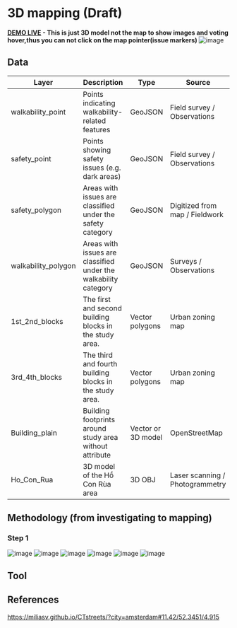 # 3D mapping (Draft) 
**[DEMO LIVE](https://alicepham01.github.io/HCR-3D-Visualization/) - This is just 3D model not the map to show images and voting hover,thus you can not click on the map pointer(issue markers)**
![image](https://github.com/user-attachments/assets/2a15519a-1b7f-44e6-9455-230a8ad8feba)
## Data  
| Layer               | Description                                      | Type                         | Source                        |
|---------------------|--------------------------------------------------|------------------------------|-------------------------------|
| walkability_point   | Points indicating walkability-related features   | GeoJSON         | Field survey / Observations   |
| safety_point        | Points showing safety issues (e.g. dark areas)   | GeoJSON           | Field survey / Observations   |
| safety_polygon      | Areas with issues are classified under the safety category       | GeoJSON          | Digitized from map / Fieldwork|
| walkability_polygon | Areas with issues are classified under the walkability category                      | GeoJSON          | Surveys / Observations        |
| 1st_2nd_blocks      | The first and second building blocks in the study area.     | Vector polygons               | Urban zoning map              |
| 3rd_4th_blocks      | The third and fourth building blocks in the study area.               | Vector polygons               | Urban zoning map              |
| Building_plain      | Building footprints around study area without attribute              | Vector or 3D model            | OpenStreetMap |
| Ho_Con_Rua          | 3D model of the Hồ Con Rùa area                  | 3D OBJ   | Laser scanning / Photogrammetry |

## Methodology (from investigating to mapping)
### Step 1
![image](https://github.com/user-attachments/assets/1ba665f7-e843-46d6-a79d-15f7dd70a19d)
![image](https://github.com/user-attachments/assets/58c07462-897e-418d-8f1a-f952a2dd660f)
![image](https://github.com/user-attachments/assets/f30dc1b9-0374-4465-81b2-366c36cb81e1)
![image](https://github.com/user-attachments/assets/9c5183e2-5689-4d1e-ab73-322f71a54e8c)
![image](https://github.com/user-attachments/assets/f9b0203d-827e-4517-86f9-0b23551464af)
![image](https://github.com/user-attachments/assets/ba4eea18-f186-4308-827f-6d57fcff1fc8)

## Tool
## References 
https://miliasv.github.io/CTstreets/?city=amsterdam#11.42/52.3451/4.915
